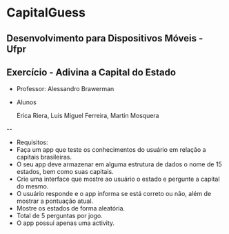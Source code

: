 # CapitalGuess

## Desenvolvimento para Dispositivos Móveis - Ufpr
## Exercício - Adivina a Capital do Estado

- Professor:
  Alessandro Brawerman

- Alunos

  Erica Riera, Luis Miguel Ferreira, Martin Mosquera

--
- Requisitos:
- Faça um app que teste os conhecimentos do usuário em relação a capitais brasileiras.
- O seu app deve armazenar em alguma estrutura de dados o nome de 15 estados, bem como suas capitais.
- Crie uma interface que mostre ao usuário o estado e pergunte a capital do mesmo.
- O usuário responde e o app informa se está correto ou não, além de mostrar a pontuação atual.
- Mostre os estados de forma aleatória.
- Total de 5 perguntas por jogo.
- O app possui apenas uma activity.
